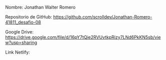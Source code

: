 Nombre: Jonathan Walter Romero

Repositorio de GitHub: https://github.com/scrolldev/Jonathan-Romero-41811_desafio-08

Google Drive: https://drive.google.com/file/d/16pY7tQie2RVUvtkpRizy7LNd6PkKN5sb/view?usp=sharing

Link Netlify:
